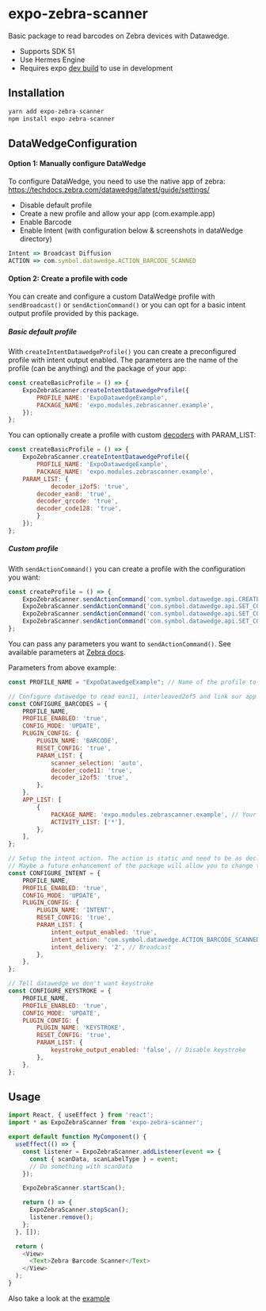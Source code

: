 # expo-zebra-scanner

Basic package to read barcodes on Zebra devices with Datawedge.

- Supports SDK 51
- Use Hermes Engine
- Requires expo [dev build](https://docs.expo.dev/develop/development-builds/introduction/) to use in development

## Installation

```js
yarn add expo-zebra-scanner
npm install expo-zebra-scanner
```

## DataWedgeConfiguration

#### Option 1: Manually configure DataWedge

To configure DataWedge, you need to use the native app of zebra:
https://techdocs.zebra.com/datawedge/latest/guide/settings/

- Disable default profile
- Create a new profile and allow your app (com.example.app)
- Enable Barcode
- Enable Intent (with configuration below & screenshots in dataWedge directory)

```js
Intent => Broadcast Diffusion
ACTION => com.symbol.datawedge.ACTION_BARCODE_SCANNED
```

#### Option 2: Create a profile with code

You can create and configure a custom DataWedge profile with `sendBroadcast()` or `sendActionCommand()` or you can opt for a basic intent output profile provided by this package.

##### Basic default profile

With `createIntentDatawedgeProfile()` you can create a preconfigured profile with intent output enabled. The parameters are the name of the profile (can be anything) and the package of your app:

```js
const createBasicProfile = () => {
    ExpoZebraScanner.createIntentDatawedgeProfile({
        PROFILE_NAME: 'ExpoDatawedgeExample',
        PACKAGE_NAME: 'expo.modules.zebrascanner.example',
    });
};
```

You can optionally create a profile with custom [decoders](https://techdocs.zebra.com/datawedge/6-3/guide/api/setconfig/#scannerinputparameters) with PARAM_LIST:

```js
const createBasicProfile = () => {
    ExpoZebraScanner.createIntentDatawedgeProfile({
        PROFILE_NAME: 'ExpoDatawedgeExample',
        PACKAGE_NAME: 'expo.modules.zebrascanner.example',
	PARAM_LIST: {
            decoder_i2of5: 'true',
	    decoder_ean8: 'true',
	    decoder_qrcode: 'true',
	    decoder_code128: 'true',
        }
    });
};
```

##### Custom profile

With `sendActionCommand()` you can create a profile with the configuration you want:

```js
const createProfile = () => {
    ExpoZebraScanner.sendActionCommand('com.symbol.datawedge.api.CREATE_PROFILE', PROFILE_NAME);
    ExpoZebraScanner.sendActionCommand('com.symbol.datawedge.api.SET_CONFIG', CONFIGURE_BARCODES);
    ExpoZebraScanner.sendActionCommand('com.symbol.datawedge.api.SET_CONFIG', CONFIGURE_INTENT);
    ExpoZebraScanner.sendActionCommand('com.symbol.datawedge.api.SET_CONFIG', CONFIGURE_KEYSTROKE);
};
```

You can pass any parameters you want to `sendActionCommand()`. See available parameters at [Zebra docs](https://techdocs.zebra.com/datawedge/13-0/guide/api/setconfig/).

Parameters from above example:

```js
const PROFILE_NAME = "ExpoDatawedgeExample"; // Name of the profile to create

// Configure datawedge to read ean11, interleaved2of5 and link our app to the profile
const CONFIGURE_BARCODES = {
    PROFILE_NAME,
    PROFILE_ENABLED: 'true',
    CONFIG_MODE: 'UPDATE',
    PLUGIN_CONFIG: {
        PLUGIN_NAME: 'BARCODE',
        RESET_CONFIG: 'true',
        PARAM_LIST: {
            scanner_selection: 'auto',
            decoder_code11: 'true',
            decoder_i2of5: 'true',
        },
    },
    APP_LIST: [
        {
            PACKAGE_NAME: 'expo.modules.zebrascanner.example', // Your app package
            ACTIVITY_LIST: ['*'],
        },
    ],
};

// Setup the intent action. The action is static and need to be as declared on ExpoZebraScannerModule.kt
// Maybe a future enhancement of the package will allow you to change the action
const CONFIGURE_INTENT = {
    PROFILE_NAME,
    PROFILE_ENABLED: 'true',
    CONFIG_MODE: 'UPDATE',
    PLUGIN_CONFIG: {
        PLUGIN_NAME: 'INTENT',
        RESET_CONFIG: 'true',
        PARAM_LIST: {
            intent_output_enabled: 'true',
            intent_action: "com.symbol.datawedge.ACTION_BARCODE_SCANNED", // The action specified in ExpoZebraScannerModule.kt
            intent_delivery: '2', // Broadcast
        },
    },
};

// Tell datawedge we don't want keystroke
const CONFIGURE_KEYSTROKE = {
    PROFILE_NAME,
    PROFILE_ENABLED: 'true',
    CONFIG_MODE: 'UPDATE',
    PLUGIN_CONFIG: {
        PLUGIN_NAME: 'KEYSTROKE',
        RESET_CONFIG: 'true',
        PARAM_LIST: {
            keystroke_output_enabled: 'false', // Disable keystroke
        },
    },
};
```

## Usage

```js
import React, { useEffect } from 'react';
import * as ExpoZebraScanner from 'expo-zebra-scanner';

export default function MyComponent() {
  useEffect(() => {
    const listener = ExpoZebraScanner.addListener(event => {
      const { scanData, scanLabelType } = event;
      // Do something with scanData
    });

    ExpoZebraScanner.startScan();

    return () => {
      ExpoZebraScanner.stopScan();
      listener.remove();
    };
  }, []);

  return (
    <View>
      <Text>Zebra Barcode Scanner</Text>
    </View>
  );
}
```

Also take a look at the [example](./example/)
